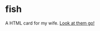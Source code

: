 # fish

A HTML card for my wife. [Look at them go!](http://htmlpreview.github.io/?https://github.com/OrganicPanda/fish/blob/master/index.html)
